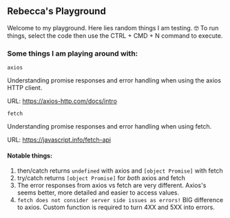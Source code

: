 ## Rebecca's Playground

Welcome to my playground. Here lies random things I am testing. 🤓 To run things, select the code
then use the CTRL + CMD + N command to execute.

### Some things I am playing around with:

`axios`

Understanding promise responses and error handling when using the axios HTTP client.

URL: https://axios-http.com/docs/intro

`fetch`

Understanding promise responses and error handling when using fetch.

URL: https://javascript.info/fetch-api

#### Notable things:

1. then/catch returns `undefined` with axios and `[object Promise]` with fetch
2. try/catch returns `[object Promise]` for *both* axios and fetch
3. The error responses from axios vs fetch are very different. Axios's seems better, more detailed and easier to access values.
4. `fetch does not consider server side issues as errors!` BIG difference to axios. Custom function is required to turn 4XX and 5XX into errors.

